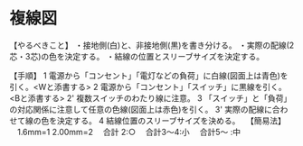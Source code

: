 # 複線図

【やるべきこと】
・接地側(白)と、非接地側(黒)を書き分ける。
・実際の配線(2芯・3芯)の色を決定する。
・結線の位置とスリーブサイズを決定する。

【手順】
1 電源から「コンセント」「電灯などの負荷」に白線(図面上は青色)を引く。<Wと添書する>
2 電源から「コンセント」「スイッチ」に黒線を引く。<Bと添書する>
2' 複数スイッチのわたり線に注意。
3 「スイッチ」と「負荷」の対応関係に注意して任意の色線(図面上は赤色)を引く。
3' 実際の配線に合わせて線の色を決定する。
4 結線位置のスリーブサイズを決める。
　【簡易法】
　1.6mm=1 2.00mm=2
　合計   2:○
　合計3～4:小
　合計5～ :中


